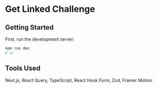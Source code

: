# Get Linked Challenge

## Getting Started

First, run the development server:

```bash
npm run dev
# or
```

## Tools Used

Next.js, React Query, TypeScript, React Hook Form, Zod, Framer Motion
